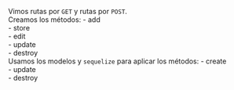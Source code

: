 Vimos rutas por `GET` y rutas por `POST`.  
Creamos los métodos:
    - add  
    - store  
    - edit  
    - update  
    - destroy  
Usamos los modelos y `sequelize` para aplicar los métodos:
    - create  
    - update  
    - destroy  